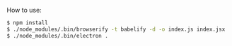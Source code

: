 How to use:

```sh
$ npm install
$ ./node_modules/.bin/browserify -t babelify -d -o index.js index.jsx
$ ./node_modules/.bin/electron .
```
